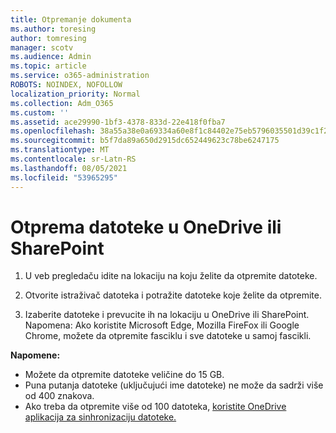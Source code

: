 ```yaml
---
title: Otpremanje dokumenta
ms.author: toresing
author: tomresing
manager: scotv
ms.audience: Admin
ms.topic: article
ms.service: o365-administration
ROBOTS: NOINDEX, NOFOLLOW
localization_priority: Normal
ms.collection: Adm_O365
ms.custom: ''
ms.assetid: ace29990-1bf3-4378-833d-22e418f0fba7
ms.openlocfilehash: 38a55a38e0a69334a60e8f1c84402e75eb5796035501d39c1f217fe194dae432
ms.sourcegitcommit: b5f7da89a650d2915dc652449623c78be6247175
ms.translationtype: MT
ms.contentlocale: sr-Latn-RS
ms.lasthandoff: 08/05/2021
ms.locfileid: "53965295"
---
```

# <a name="upload-files-to-onedrive-or-sharepoint"></a>Otprema datoteke u OneDrive ili SharePoint

1. U veb pregledaču idite na lokaciju na koju želite da otpremite datoteke.
    
2. Otvorite istraživač datoteka i potražite datoteke koje želite da otpremite.
    
3. Izaberite datoteke i prevucite ih na lokaciju u OneDrive ili SharePoint. Napomena: Ako koristite Microsoft Edge, Mozilla FireFox ili Google Chrome, možete da otpremite fasciklu i sve datoteke u samoj fascikli.
    
**Napomene:**

- Možete da otpremite datoteke veličine do 15 GB. 
- Puna putanja datoteke (uključujući ime datoteke) ne može da sadrži više od 400 znakova. 
- Ako treba da otpremite više od 100 datoteka, [koristite OneDrive aplikacija za sinhronizaciju datoteke.](https://go.microsoft.com/fwlink/?linkid=866427) 
  

